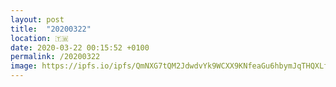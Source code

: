 ```yaml
---
layout: post
title:  "20200322"
location: 🇹🇼
date: 2020-03-22 00:15:52 +0100
permalink: /20200322
image: https://ipfs.io/ipfs/QmNXG7tQM2JdwdvYk9WCXX9KNfeaGu6hbymJqTHQXLfs9v?filename=20200318.png
---
```


